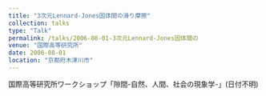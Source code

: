 ```yaml
---
title: "3次元Lennard-Jones固体間の滑り摩擦"
collection: talks
type: "Talk"
permalink: /talks/2006-08-01-3次元Lennard-Jones固体間の
venue: "国際高等研究所"
date: 2006-08-01
location: "京都府木津川市"
---
```


国際高等研究所ワークショップ「隙間-自然、人間、社会の現象学-」(日付不明)
